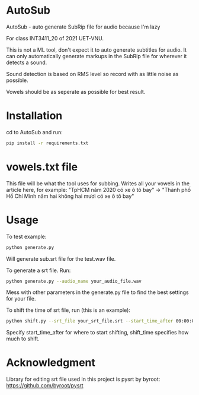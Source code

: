 # AutoSub
AutoSub - auto generate SubRip file for audio because I'm lazy

For class INT3411_20 of 2021 UET-VNU.

This is not a ML tool, don't expect it to auto generate subtitles for audio. It can only automatically generate markups in the SubRip file for wherever it detects a 
sound.

Sound detection is based on RMS level so record with as little noise as possible.

Vowels should be as seperate as possible for best result.

# Installation
cd to AutoSub and run:
```bash
pip install -r requirements.txt
```

# vowels.txt file
This file will be what the tool uses for subbing. Writes all your vowels in the article here, for example: "TpHCM năm 2020 có xe ô tô bay" -> "Thành phố Hồ Chí Minh năm hai không hai mươi có xe ô tô bay"

# Usage
To test example:
```bash
python generate.py
```
Will generate sub.srt file for the test.wav file.

To generate a srt file. Run:
```bash
python generate.py --audio_name your_audio_file.wav
```
Mess with other parameters in the generate.py file to find the best settings for your file.

To shift the time of srt file, run (this is an example):
```bash
python shift.py --srt_file your_srt_file.srt --start_time_after 00:00:01.881 --shift_time 00:00:02.000
```
Specify start_time_after for where to start shifting, shift_time specifies how much to shift.

# Acknowledgment 
Library for editing srt file used in this project is pysrt by byroot: https://github.com/byroot/pysrt
